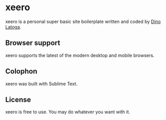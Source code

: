 # xeero
xeero is a personal super basic site boilerplate written and coded by [Dino Latoga](http://dinolatoga.com).

## Browser support

xeero supports the latest of the modern desktop and mobile browsers.

## Colophon

xeero was built with Sublime Text.

## License

xeero is free to use. You may do whatever you want with it.
